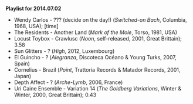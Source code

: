 **Playlist for 2014.07.02**

* Wendy Carlos - ??? (decide on the day!) (_Switched-on Bach_, Columbia, 1968, USA); [time]
* The Residents - Another Land (_Mark of the Mole_, Torso, 1981, USA)
* Locust Toybox - Crawlusc (_Noon_, self-released, 2001, Great Brittain); 3.58
* Sun Glitters - ? (_High_, 2012, Luxembourg)
* El Guincho - ? (_Alegranza_, Discoteca Océano & Young Turks, 2007, Spain)
* Cornelius - Brazil (_Point_, Trattoria Records & Matador Records, 2001, Japan)
* Depth Affect - ? (_Arche-Lymb_, 2006, France)
* Uri Caine Ensemble - Variation 14 (_The Goldberg Variations_, Winter & Winter, 2000, Great Brittain); 0.43
